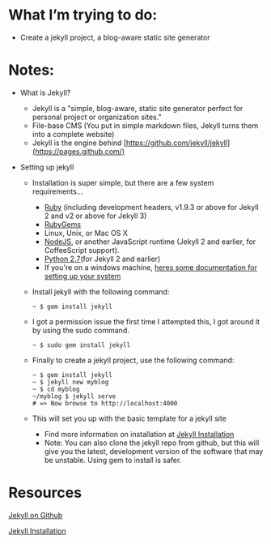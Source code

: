 # What I’m trying to do:

* Create a jekyll project, a blog-aware static site generator

# Notes:

* What is Jekyll?
  * Jekyll is a "simple, blog-aware, static site generator perfect for personal project or organization sites."
  * File-base CMS (You put in simple markdown files, Jekyll turns them into a complete website)
  * Jekyll is the engine behind [https://github.com/jekyll/jekyll](https://pages.github.com/)


* Setting up jekyll
  * Installation is super simple, but there are a few system requirements...
    * [Ruby](https://www.ruby-lang.org/en/downloads/) (including development headers, v1.9.3 or above for Jekyll 2 and v2 or above for Jekyll 3)
    * [RubyGems](https://rubygems.org/pages/download)
    * Linux, Unix, or Mac OS X
    * [NodeJS](https://nodejs.org/), or another JavaScript runtime (Jekyll 2 and earlier, for CoffeeScript support).
    * [Python 2.7](https://www.python.org/downloads/)(for Jekyll 2 and earlier)
    * If you're on a windows machine, [heres some documentation for setting up your system](https://jekyllrb.com/docs/windows/#installation)


  * Install jekyll with the following command:

        ~ $ gem install jekyll


  * I got a permission issue the first time I attempted this, I got around it by using the sudo command.

        ~ $ sudo gem install jekyll

  * Finally to create a jekyll project, use the following command:

        ~ $ gem install jekyll
        ~ $ jekyll new myblog
        ~ $ cd myblog
        ~/myblog $ jekyll serve
        # => Now browse to http://localhost:4000

  * This will set you up with the basic template for a jekyll site
    * Find more information on installation at [Jekyll Installation](https://jekyllrb.com/docs/installation/)
    * Note: You can also clone the jekyll repo from github, but this will give you the latest, development version of the software that may be unstable. Using gem to install is safer.

# Resources

[Jekyll on Github](https://github.com/jekyll/jekyll)

[Jekyll Installation](https://jekyllrb.com/docs/installation/)
